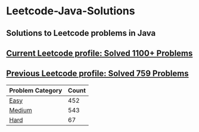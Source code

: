 # Leetcode-Java-Solutions 

## Solutions to Leetcode problems in Java

## [Current Leetcode profile: Solved 1100+ Problems](https://leetcode.com/varunsjsu/)
## [Previous Leetcode profile: Solved 759 Problems](https://leetcode.com/varunu28/)

Problem Category | Count
--- | --- 
[Easy](https://github.com/varunu28/LeetCode-Java-Solutions/blob/master/Easy/README.md) | 452
[Medium](https://github.com/varunu28/LeetCode-Java-Solutions/blob/master/Medium/README.md) | 543
[Hard](https://github.com/varunu28/LeetCode-Java-Solutions/blob/master/Hard/README.md) | 67
